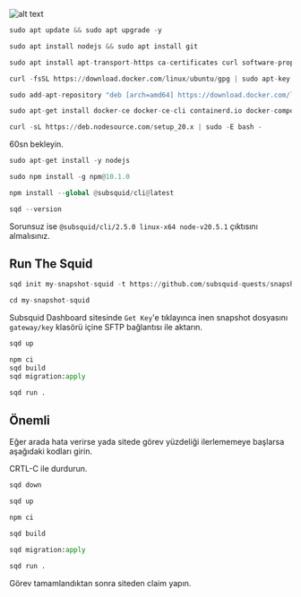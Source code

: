 ![alt text](https://i.hizliresim.com/fkj8pa5.png)



```python
sudo apt update && sudo apt upgrade -y
```

```python
sudo apt install nodejs && sudo apt install git
```

```python
sudo apt install apt-transport-https ca-certificates curl software-properties-common -y
```

```python
curl -fsSL https://download.docker.com/linux/ubuntu/gpg | sudo apt-key add -
```

```python
sudo add-apt-repository "deb [arch=amd64] https://download.docker.com/linux/ubuntu focal stable"
```

```python
sudo apt-get install docker-ce docker-ce-cli containerd.io docker-compose-plugin -y
```

```python
curl -sL https://deb.nodesource.com/setup_20.x | sudo -E bash -
```
60sn bekleyin.

```python
sudo apt-get install -y nodejs
```

```python
sudo npm install -g npm@10.1.0
```

```python
npm install --global @subsquid/cli@latest
```

```python
sqd --version
```

Sorunsuz ise `@subsquid/cli/2.5.0 linux-x64 node-v20.5.1` çıktısını almalısınız.

## Run The Squid

```python
sqd init my-snapshot-squid -t https://github.com/subsquid-quests/snapshot-squid
```

```python
cd my-snapshot-squid
```

Subsquid Dashboard sitesinde `Get Key`'e tıklayınca inen snapshot dosyasını `gateway/key` klasörü içine SFTP bağlantısı ile aktarın.

```python
sqd up
```

```python
npm ci
sqd build
sqd migration:apply
```

```python
sqd run .
```


## Önemli
Eğer arada hata verirse yada sitede görev yüzdeliği ilerlememeye başlarsa aşağıdaki kodları girin.

CRTL-C ile durdurun.

```python
sqd down
```

```python
sqd up
```

```python
npm ci
```

```python
sqd build
```

```python
sqd migration:apply
```

```python
sqd run .
```

Görev tamamlandıktan sonra siteden claim yapın.


